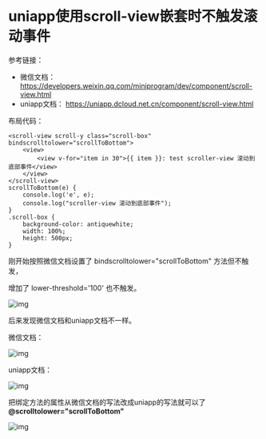 # uniapp使用scroll-view嵌套时不触发滚动事件

参考链接：

- 微信文档：https://developers.weixin.qq.com/miniprogram/dev/component/scroll-view.html
- uniapp文档： https://uniapp.dcloud.net.cn/component/scroll-view.html

布局代码：

```
<scroll-view scroll-y class="scroll-box" bindscrolltolower="scrollToBottom">
    <view>
        <view v-for="item in 30">{{ item }}: test scroller-view 滚动到底部事件</view>
    </view>
</scroll-view>
scrollToBottom(e) {
    console.log('e', e);
    console.log("scroller-view 滚动到底部事件");
}
.scroll-box {
    background-color: antiquewhite;
    width: 100%;
    height: 500px;
}
```

 刚开始按照微信文档设置了 bindscrolltolower="scrollToBottom" 方法但不触发，

增加了 lower-threshold='100' 也不触发。

![img](https://img2024.cnblogs.com/blog/2194212/202503/2194212-20250310111821149-949738445.gif)

后来发现微信文档和uniapp文档不一样。

 微信文档：

![img](https://img2024.cnblogs.com/blog/2194212/202503/2194212-20250310110459060-116603360.png)

uniapp文档：

![img](https://img2024.cnblogs.com/blog/2194212/202503/2194212-20250310110441143-101489242.png)

把绑定方法的属性从微信文档的写法改成uniapp的写法就可以了 **@scrolltolower="scrollToBottom"** 

![img](https://img2024.cnblogs.com/blog/2194212/202503/2194212-20250310112312379-1245841651.gif)

 